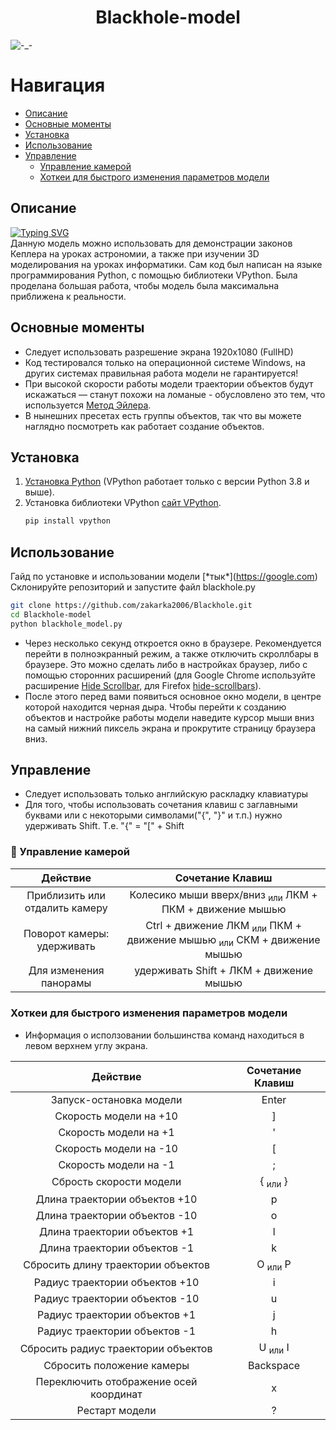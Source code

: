 <h1 align="center">Blackhole-model</h1>
<img src="https://img3.akspic.ru/crops/8/1/3/3/4/143318/143318-nebo-kosmicheskoe_prostranstvo-film-gorizont-atmosfera-3840x2160.jpg" alt="-_-"></img>

# Навигация
- [Описание](#описание)
- [Основные моменты](#основные-моменты)
- [Установка](#установка)
- [Использование](#использование)
- [Управление](#управление)
    - [Управление камерой](#-управление-камерой)
    - [Хоткеи для быстрого изменения параметров модели](#хоткеи-для-быстрого-изменения-параметров-модели)

## Описание
<a href="https://git.io/typing-svg"><img src="https://readme-typing-svg.herokuapp.com?font=Fira+Code&duration=2500&pause=5000&color=FFFFFF&background=FFFFFF00&center=true&vCenter=true&width=435&lines=%D0%9C%D0%BE%D0%B4%D0%B5%D0%BB%D1%8C+%D1%81%D0%B2%D0%B5%D1%80%D1%85%D0%BC%D0%B0%D1%81%D1%81%D0%B8%D0%B2%D0%BD%D0%BE%D0%B9+%D1%87%D0%B5%D1%80%D0%BD%D0%BE%D0%B9+%D0%B4%D1%8B%D1%80%D1%8B" alt="Typing SVG" /></a><br>
Данную модель можно использовать для демонстрации законов Кеплера на уроках астрономии, а также при изучении 3D моделирования на уроках информатики. Сам код был написан на языке программирования Python, с помощью библиотеки VPython. Была проделана большая работа, чтобы модель была максимальна приближена к реальности.

## Основные моменты
- Следует использовать разрешение экрана 1920x1080 (FullHD)
- Код тестировался только на операционной системе Windows, на других системах правильная работа модели не гарантируется!
- При высокой скорости работы модели траектории объектов будут искажаться — станут похожи на ломаные - обусловлено это тем, что используется [Метод Эйлера](https://ru.wikipedia.org/wiki/%D0%9C%D0%B5%D1%82%D0%BE%D0%B4_%D0%AD%D0%B9%D0%BB%D0%B5%D1%80%D0%B0).
- В нынешних пресетах есть группы объектов, так что вы можете наглядно посмотреть как работает создание объектов.

## Установка
1. [Установка Python](https://python.org) (VPython работает только с версии Python 3.8 и выше).
2. Установка библиотеки VPython [сайт VPython](https://https://vpython.org/).
    ```sh
    pip install vpython
    ```

## Использование
Гайд по установке и использовании модели \[\*тык*](https://google.com)<br>
Склонируйте репозиторий и запустите файл blackhole.py
```sh
git clone https://github.com/zakarka2006/Blackhole.git
cd Blackhole-model
python blackhole_model.py
```
- Через несколько секунд откроется окно в браузере. Рекомендуется перейти в полноэкранный режим, а также отключить скроллбары в браузере. Это можно сделать либо в настройках браузер, либо с помощью сторонних расширений (для Google Chrome используйте расширение [Hide Scrollbar](https://chrome.google.com/webstore/detail/hide-scrollbar/mljepckcnbghmcdmaebjhejiplcngbkm), для Firefox [hide-scrollbars](https://addons.mozilla.org/ru/firefox/addon/hide-scrollbars/)).
- После этого перед вами появиться основное окно модели, в центре которой находится черная дыра. Чтобы перейти к созданию объектов и настройке работы модели наведите курсор мыши вниз на самый нижний пиксель экрана и прокрутите страницу браузера вниз.

## Управление
- Следует использовать только английскую раскладку клавиатуры
- Для того, чтобы использовать сочетания клавиш с заглавными буквами или с некоторыми символами("{", "}" и т.п.) нужно удерживать Shift. Т.е. "{" = "[" + Shift

### 🎥 Управление камерой
| Действие | Сочетание Клавиш |
| :-: | :-: |
| Приблизить или отдалить камеру | Колесико мыши вверх/вниз <sub>или</sub> ЛКМ + ПКМ + движение мышью |
| Поворот камеры: удерживать | Ctrl + движение ЛКМ <sub>или</sub> ПКМ + движение мышью <sub>или</sub> СКМ + движение мышью |
| Для изменения панорамы | удерживать Shift + ЛКМ + движение мышью |

### Хоткеи для быстрого изменения параметров модели
- Информация о исползовании большинства команд находиться в левом верхнем углу экрана.

| Действие | Сочетание Клавиш |
| :-: | :-: |
| Запуск-остановка модели | Enter |
| Скорость модели на +10 | ] |
| Скорость модели на +1 | ' |
| Скорость модели на -10 | \[ |
| Скорость модели на -1 | ; |      
| Сбрость скорости модели | { <sub>или</sub> } |      
| Длина траектории объектов +10 | p |
| Длина траектории объектов -10 | o |
| Длина траектории объектов +1 | l |
| Длина траектории объектов -1 | k |
| Сбросить длину траектории объектов | O <sub>или</sub> P |
| Радиус траектории объектов +10 | i |
| Радиус траектории объектов -10 | u |
| Радиус траектории объектов +1 | j |
| Радиус траектории объектов -1 | h |
| Сбросить радиус траектории объектов | U <sub>или</sub> I |
| Сбросить положение камеры | Backspace |
| Переключить отображение осей координат| x |
| Рестарт модели | ? |
